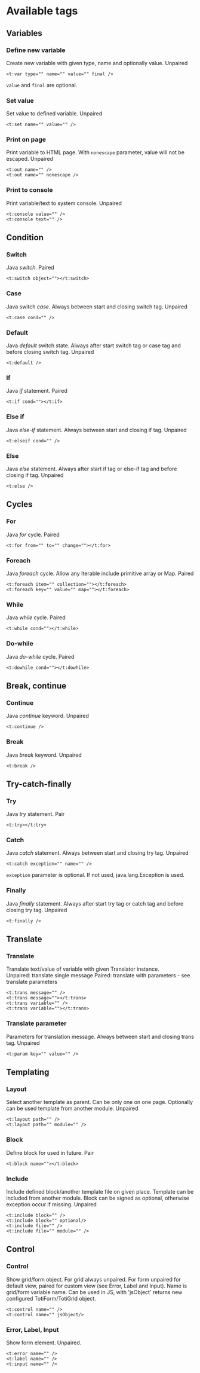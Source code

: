 # Available tags

## Variables

### Define new variable

Create new variable with given type, name and optionally value. Unpaired

```
<t:var type="" name="" value="" final />
```
`value` and `final` are optional.

### Set value

Set value to defined variable. Unpaired

```
<t:set name="" value="" />
```

### Print on page

Print variable to HTML page. With `nonescape` parameter, value will not be escaped. Unpaired

```
<t:out name="" />
<t:out name="" nonescape />
```

### Print to console

Print variable/text to system console. Unpaired

```
<t:console value="" />
<t:console text="" />
```

## Condition

### Switch

Java *switch*. Paired

```
<t:switch object=""></t:switch>
```

### Case

Java switch *case*. Always between start and closing switch tag. Unpaired

```
<t:case cond="" />
```

### Default

Java *default* switch state. Always after start switch tag or case tag and before closing switch tag. Unpaired

```
<t:default />
```

### If

Java *if* statement. Paired

```
<t:if cond=""></t:if>
```

### Else if

Java *else-if* statement. Always between start and closing if tag. Unpaired

```
<t:elseif cond="" />
```

### Else

Java *else* statement. Always after start if tag or else-if tag and before closing if tag. Unpaired

```
<t:else />
```

## Cycles

### For

Java *for* cycle. Paired

```
<t:for from="" to="" change=""></t:for>
```

### Foreach

Java *foreach* cycle. Allow any Iterable include primitive array or Map. Paired

```
<t:foreach item="" collection=""></t:foreach>
<t:foreach key="" value="" map=""></t:foreach>
```

### While

Java *while* cycle. Paired

```
<t:while cond=""></t:while>
```

### Do-while

Java *do-while* cycle. Paired

```
<t:dowhile cond=""></t:dowhile>
```

## Break, continue

### Continue

Java *continue* keyword. Unpaired

```
<t:continue />
```

### Break

Java *break* keyword. Unpaired

```
<t:break />
```

## Try-catch-finally

### Try

Java *try* statement. Pair

```
<t:try></t:try>
```

### Catch

Java *catch* statement. Always between start and closing try tag. Unpaired

```
<t:catch exception="" name="" />
```
`exception` parameter is optional. If not used, java.lang.Exception is used.

### Finally

Java *finally* statement. Always after start try tag or catch tag and before closing try tag. Unpaired

```
<t:finally />
```

## Translate

### Translate

Translate text/value of variable with given Translator instance.<br>
Unpaired: translate single message
Paired: translate with parameters - see translate parameters

```
<t:trans message="" />
<t:trans message=""></t:trans>
<t:trans variable="" />
<t:trans variable=""></t:trans>
```

### Translate parameter

Parameters for translation message. Always between start and closing trans tag. Unpaired

```
<t:param key="" value="" />
```

## Templating

### Layout

Select another template as parent. Can be only one on one page. Optionally can be used template from another module. Unpaired

```
<t:layout path="" />
<t:layout path="" module="" />
```

### Block

Define block for used in future. Pair

```
<t:block name=""></t:block>
```

### Include

Include defined block/another template file on given place. Template can be included from another module. Block can be signed as optional, otherwise exception occur if missing. Unpaired

```
<t:include block="" />
<t:include block="" optional/>
<t:include file="" />
<t:include file="" module="" />
```

## Control

### Control

Show grid/form object. For grid always unpaired. For form unpaired for default view, paired for custom view (see Error, Label and Input). Name is grid/form variable name.
Can be used in JS, with 'jsObject' returns new configured TotiForm/TotiGrid object.

```
<t:control name="" />
<t:control name="" jsObject/>
```

### Error, Label, Input

Show form element. Unpaired.

```
<t:error name="" />
<t:label name="" />
<t:input name="" />
```